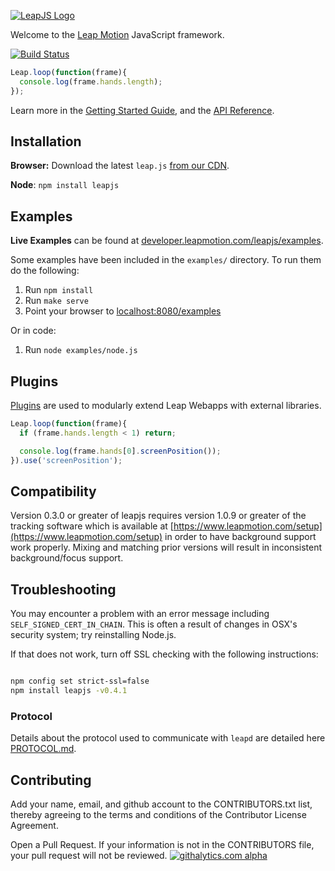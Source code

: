[![LeapJS Logo](https://cloud.githubusercontent.com/assets/407497/2652512/eedfb992-bfae-11e3-8323-f202845e3fd8.png)](https://developer.leapmotion.com/leapjs/)

Welcome to the [Leap Motion](https://www.leapmotion.com) JavaScript framework.

[![Build Status](https://travis-ci.org/leapmotion/leapjs.png)](https://travis-ci.org/leapmotion/leapjs)

```javascript
Leap.loop(function(frame){
  console.log(frame.hands.length);
});
```

Learn more in the [Getting Started Guide](https://developer.leapmotion.com/leapjs/getting-started), and the [API Reference](https://developer.leapmotion.com/documentation/javascript/api/Leap_Classes.html).

## Installation

**Browser:** Download the latest `leap.js` [from our CDN](https://developer.leapmotion.com/leapjs/welcome).

**Node**:  `npm install leapjs`

## Examples

**Live Examples** can be found at [developer.leapmotion.com/leapjs/examples](http://developer.leapmotion.com/leapjs/examples).

Some examples have been included in the <code>examples/</code> directory. To run them do the following:

1. Run `npm install`
2. Run `make serve`
3. Point your browser to [localhost:8080/examples](http://localhost:8080/examples)

Or in code:

1. Run `node examples/node.js`

## Plugins

[Plugins](http://developer.leapmotion.com/leapjs/plugins) are used to modularly extend Leap Webapps with external libraries.

```javascript
Leap.loop(function(frame){
  if (frame.hands.length < 1) return;

  console.log(frame.hands[0].screenPosition());
}).use('screenPosition');
```

## Compatibility

Version 0.3.0 or greater of leapjs requires version 1.0.9 or greater of the tracking software which is available at
[https://www.leapmotion.com/setup](https://www.leapmotion.com/setup) in order to have background support work properly.
Mixing and matching prior versions will result in inconsistent background/focus support.


## Troubleshooting

You may encounter a problem with an error message including `SELF_SIGNED_CERT_IN_CHAIN`.
This is often a result of changes in OSX's security system; try reinstalling Node.js.

If that does not work, turn off SSL checking with the following instructions:

``` bash

npm config set strict-ssl=false
npm install leapjs -v0.4.1

````

### Protocol
Details about the protocol used to communicate with `leapd` are detailed here
[PROTOCOL.md](https://github.com/leapmotion/leapjs/blob/master/PROTOCOL.md).

## Contributing

Add your name, email, and github account to the CONTRIBUTORS.txt list, thereby agreeing to the terms and conditions of the Contributor License Agreement.

Open a Pull Request. If your information is not in the CONTRIBUTORS file, your pull request will not be reviewed.
[![githalytics.com alpha](https://cruel-carlota.pagodabox.com/f4522a98d0918ac69a49119ac3249bdb "githalytics.com")](http://githalytics.com/leapmotion/leapjs)
